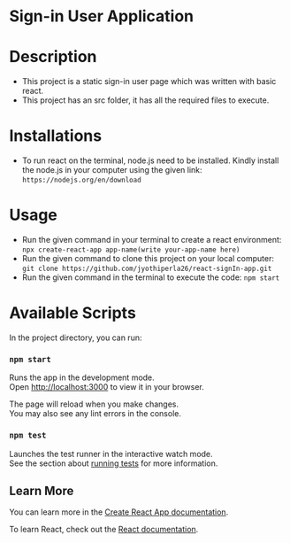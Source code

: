 # Sign-in User Application

# Description
* This project is a static sign-in user page which was written with basic react.
* This project has an src folder, it has all the required files to execute.

# Installations
* To run react on the terminal, node.js need to be installed. Kindly install the node.js in your computer using the given link: `https://nodejs.org/en/download`

# Usage
* Run the given command in your terminal to create a react environment: `npx create-react-app app-name(write your-app-name here)`
* Run the given command to clone this project on your local computer: `git clone https://github.com/jyothiperla26/react-signIn-app.git`
* Run the given command in the terminal to execute the code: `npm start`

# Available Scripts

In the project directory, you can run:

### `npm start`

Runs the app in the development mode.\
Open [http://localhost:3000](http://localhost:3000) to view it in your browser.

The page will reload when you make changes.\
You may also see any lint errors in the console.

### `npm test`

Launches the test runner in the interactive watch mode.\
See the section about [running tests](https://facebook.github.io/create-react-app/docs/running-tests) for more information.


## Learn More

You can learn more in the [Create React App documentation](https://facebook.github.io/create-react-app/docs/getting-started).

To learn React, check out the [React documentation](https://reactjs.org/).

